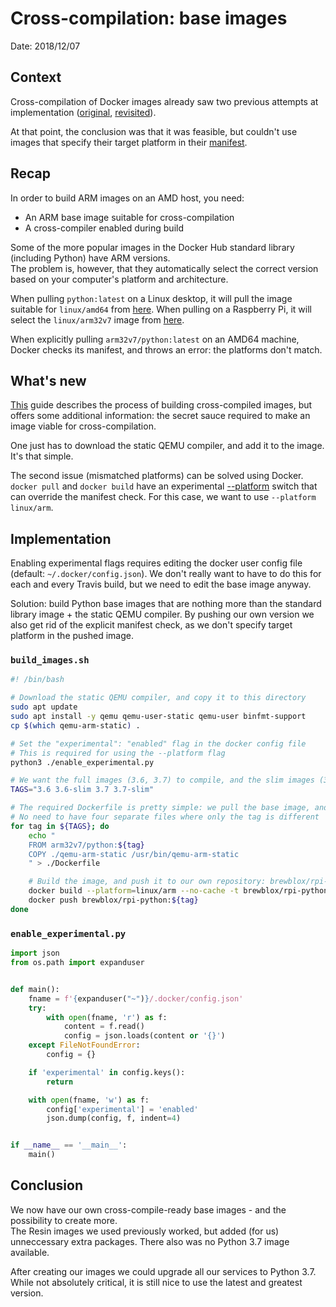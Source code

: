 # Cross-compilation: base images

Date: 2018/12/07

## Context

Cross-compilation of Docker images already saw two previous attempts at implementation ([original][xcompile-1], [revisited][xcompile-2]).

At that point, the conclusion was that it was feasible, but couldn't use images that specify their target platform in their [manifest][manifest].

## Recap

In order to build ARM images on an AMD host, you need:

- An ARM base image suitable for cross-compilation
- A cross-compiler enabled during build

Some of the more popular images in the Docker Hub standard library (including Python) have ARM versions.\
The problem is, however, that they automatically select the correct version based on your computer's platform and architecture.

When pulling `python:latest` on a Linux desktop, it will pull the image suitable for `linux/amd64` from [here][python-amd]. When pulling on a Raspberry Pi, it will select the `linux/arm32v7` image from [here][python-arm].

When explicitly pulling `arm32v7/python:latest` on an AMD64 machine, Docker checks its manifest, and throws an error: the platforms don't match.

## What's new

[This][build-guide] guide describes the process of building cross-compiled images, but offers some additional information: the secret sauce required to make an image viable for cross-compilation.

One just has to download the static QEMU compiler, and add it to the image. It's that simple.

The second issue (mismatched platforms) can be solved using Docker. `docker pull` and `docker build` have an experimental [--platform][docker-cli] switch that can override the manifest check. For this case, we want to use `--platform linux/arm`.

## Implementation

Enabling experimental flags requires editing the docker user config file (default: `~/.docker/config.json`). We don't really want to have to do this for each and every Travis build, but we need to edit the base image anyway.

Solution: build Python base images that are nothing more than the standard library image + the static QEMU compiler. By pushing our own version we also get rid of the explicit manifest check, as we don't specify target platform in the pushed image.

### `build_images.sh`

```bash
#! /bin/bash

# Download the static QEMU compiler, and copy it to this directory
sudo apt update
sudo apt install -y qemu qemu-user-static qemu-user binfmt-support
cp $(which qemu-arm-static) .

# Set the "experimental": "enabled" flag in the docker config file
# This is required for using the --platform flag
python3 ./enable_experimental.py

# We want the full images (3.6, 3.7) to compile, and the slim images (3.6-slim, 3.7-slim) for runtime
TAGS="3.6 3.6-slim 3.7 3.7-slim"

# The required Dockerfile is pretty simple: we pull the base image, and add QEMU
# No need to have four separate files where only the tag is different
for tag in ${TAGS}; do
    echo "
    FROM arm32v7/python:${tag}
    COPY ./qemu-arm-static /usr/bin/qemu-arm-static
    " > ./Dockerfile

    # Build the image, and push it to our own repository: brewblox/rpi-python
    docker build --platform=linux/arm --no-cache -t brewblox/rpi-python:${tag} .
    docker push brewblox/rpi-python:${tag}
done
```

### `enable_experimental.py`

```python
import json
from os.path import expanduser


def main():
    fname = f'{expanduser("~")}/.docker/config.json'
    try:
        with open(fname, 'r') as f:
            content = f.read()
            config = json.loads(content or '{}')
    except FileNotFoundError:
        config = {}

    if 'experimental' in config.keys():
        return

    with open(fname, 'w') as f:
        config['experimental'] = 'enabled'
        json.dump(config, f, indent=4)


if __name__ == '__main__':
    main()
```

## Conclusion

We now have our own cross-compile-ready base images - and the possibility to create more.\
The Resin images we used previously worked, but added (for us) unneccessary extra packages. There also was no Python 3.7 image available.

After creating our images we could upgrade all our services to Python 3.7. While not absolutely critical, it is still nice to use the latest and greatest version.

[xcompile-1]: ./20180314_docker_crosscompilation.md
[xcompile-2]: ./20180522_crosscompilation_revisited.md
[manifest]: https://docs.docker.com/edge/engine/reference/commandline/manifest/
[build-guide]: https://web.archive.org/web/20181222113756/https://www.hotblackrobotics.com/en/blog/2018/01/22/docker-images-arm/
[docker-cli]: https://docs.docker.com/engine/reference/commandline/build/#options
[python-amd]: https://hub.docker.com/r/amd64/python/
[python-arm]: https://hub.docker.com/r/arm32v7/python/
